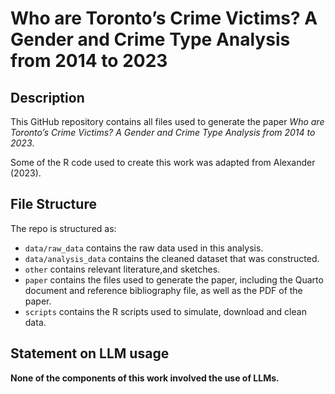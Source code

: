 # Who are Toronto’s Crime Victims? A Gender and Crime Type Analysis from 2014 to 2023

## Description

This GitHub repository contains all files used to generate the paper *Who are Toronto’s Crime Victims? A Gender and Crime Type Analysis from 2014 to 2023*.

Some of the R code used to create this work was adapted from Alexander (2023).

## File Structure

The repo is structured as:

-   `data/raw_data` contains the raw data used in this analysis.
-   `data/analysis_data` contains the cleaned dataset that was constructed.
-   `other` contains relevant literature,and sketches.
-   `paper` contains the files used to generate the paper, including the Quarto document and reference bibliography file, as well as the PDF of the paper.
-   `scripts` contains the R scripts used to simulate, download and clean data.

## Statement on LLM usage

**None of the components of this work involved the use of LLMs.**
